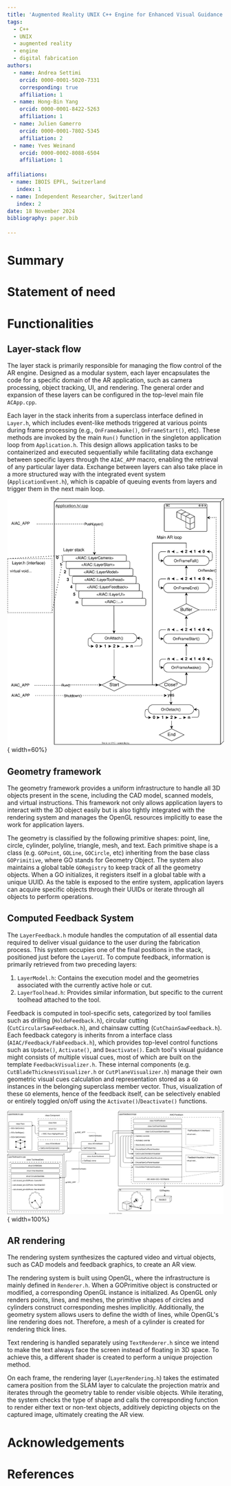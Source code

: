```yaml
---
title: 'Augmented Reality UNIX C++ Engine for Enhanced Visual Guidance in Woodworking'  # TODO: improve title
tags:
  - C++
  - UNIX
  - augmented reality
  - engine
  - digital fabrication
authors:
  - name: Andrea Settimi
    orcid: 0000-0001-5020-7331
    corresponding: true
    affiliation: 1
  - name: Hong-Bin Yang
    orcid: 0000-0001-8422-5263
    affiliation: 1
  - name: Julien Gamerro
    orcid: 0000-0001-7802-5345
    affiliation: 2
  - name: Yves Weinand
    orcid: 0000-0002-8088-6504
    affiliation: 1

affiliations:
 - name: IBOIS EPFL, Switzerland
   index: 1
 - name: Independent Researcher, Switzerland
   index: 2
date: 18 November 2024
bibliography: paper.bib

---
```


<!--
# Structure of the paper

- (0) Summary (MAX 50 words) - ANDREA
- (1) Statement of need (MAX 125 words) - ANDREA
- (2) Functionalities (MAX 100 words) - ANDREA
- (1.1) Layer-stack flow (MAX 150 words) - ANDREA
- (1.2) Geometry framework (MAX 200 words) - HONG-BIN
- (1.3) AR rendering (MAX 150 words) - HONG-BIN
- (1.4) Computed Feedback System (MAX 150 words) - ANDREA
- (2) Acknowledgements - ANDREA
- (3) References - ANDREA
-->

# Summary

<!-- this is a sort of abstract. (MAX 50 words) -->
<!-- ![Test image captation.](01_fig_placeholder.png){ width=20% } -->


# Statement of need

<!--
aka "state-of-the-art". This is a context introduction and brief state-of-the-art. (MAX 125 words)
-->

# Functionalities

<!--
brief introduction to the general functioning and the following sections. (MAX 75 words)
It might include details that are no more mentioned in the following sections like:
- the hardware used (x64, monocular camera, etc.)
- ...
-->

## Layer-stack flow  <!-- 167/150 words -->

The layer stack is primarily responsible for managing the flow control of the AR engine. Designed as a modular system, each layer encapsulates the code for a specific domain of the AR application, such as camera processing, object tracking, UI, and rendering. The general order and expansion of these layers can be configured in the top-level main file `ACApp.cpp`.

Each layer in the stack inherits from a superclass interface defined in `Layer.h`, which includes event-like methods triggered at various points during frame processing (e.g., `OnFrameAwake()`, `OnFrameStart()`, etc). These methods are invoked by the main `Run()` function in the singleton application loop from `Application.h`. This design allows application tasks to be containerized and executed sequentially while facilitating data exchange between specific layers through the `AIAC_APP` macro, enabling the retrieval of any particular layer data. Exchange between layers can also take place in a more structured way with the integrated event system (`ApplicationEvent.h`), which is capable of queuing events from layers and trigger them in the next main loop.

![Illustration of the layer-stack design and the main loop for the AR engine.](fig_layer-stack.svg){ width=60%}


## Geometry framework
The geometry framework provides a uniform infrastructure to handle all 3D objects present in the scene, including the CAD model, scanned models, and virtual instructions. This framework not only allows application layers to interact with the 3D object easily but is also tightly integrated with the rendering system and manages the OpenGL resources implicitly to ease the work for application layers.

The geometry is classified by the following primitive shapes: point, line, circle, cylinder, polyline, triangle, mesh, and text. Each primitive shape is a class (e.g. `GOPoint`, `GOLine`, `GOCircle`, etc) inheriting from the base class `GOPrimitive`, where GO stands for Geometry Object. The system also maintains a global table `GORegistry` to keep track of all the geometry objects. When a GO initializes, it registers itself in a global table with a unique UUID. As the table is exposed to the entire system, application layers can acquire specific objects through their UUIDs or iterate through all objects to perform operations.


## Computed Feedback System  <!-- 193/150 words -->

The `LayerFeedback.h` module handles the computation of all essential data required to deliver visual guidance to the user during the fabrication process. This system occupies one of the final positions in the stack, positioned just before the `LayerUI`. To compute feedback, information is primarily retrieved from two preceding layers: 

1. `LayerModel.h`: Contains the execution model and the geometries associated with the currently active hole or cut.
2. `LayerToolhead.h`: Provides similar information, but specific to the current toolhead attached to the tool.

Feedback is computed in tool-specific sets, categorized by tool families such as drilling (`HoldeFeedback.h`), circular cutting (`CutCircularSawFeedback.h`), and chainsaw cutting (`CutChainSawFeedback.h`). Each feedback category is inherits fnrom a interface class (`AIAC/Feedback/FabFeedback.h`), which provides top-level control functions such as `Update()`, `Activate()`, and `Deactivate()`. Each tool's visual guidance might consists of multiple visual cues, most of which are built on the template `FeedbackVisualizer.h`. These internal components (e.g. `CutBladeThicknessVisualizer.h` or `CutPlaneVisualizer.h`) manage their own geometric visual cues calculation and representation stored as a `GO` instances in the belonging superclass member vector. Thus, visualization of these `GO` elements, hence of the feedback itself, can be selectively enabled or entirely toggled on/off using the `Activate()`/`Deactivate()` functions.

![Illustration of the layer-stack design and the main loop for the AR engine.](fig_feedback-sys.svg){ width=100%}


## AR rendering
The rendering system synthesizes the captured video and virtual objects, such as CAD models and feedback graphics, to create an AR view.

The rendering system is built using OpenGL, where the infrastructure is mainly defined in `Renderer.h`. When a GOPrimitive object is constructed or modified, a corresponding OpenGL instance is initialized. As OpenGL only renders points, lines, and meshes, the primitive shapes of circles and cylinders construct corresponding meshes implicitly. Additionally, the geometry system allows users to define the width of lines, while OpenGL's line rendering does not. Therefore, a mesh of a cylinder is created for rendering thick lines.

Text rendering is handled separately using `TextRenderer.h` since we intend to make the text always face the screen instead of floating in 3D space. To achieve this, a different shader is created to perform a unique projection method.

On each frame, the rendering layer (`LayerRendering.h`) takes the estimated camera position from the SLAM layer to calculate the projection matrix and iterates through the geometry table to render visible objects. While iterating, the system checks the type of shape and calls the corresponding function to render either text or non-text objects, additively depicting objects on the captured image, ultimately creating the AR view.

# Acknowledgements

<!-- list of contributors -->

# References

<!--
Citations to entries in paper.bib should be in
[rMarkdown](http://rmarkdown.rstudio.com/authoring_bibliographies_and_citations.html)
format.

If you want to cite a software repository URL (e.g. something on GitHub without a preferred
citation) then you can do it with the example BibTeX entry below for @fidgit.

For a quick reference, the following citation commands can be used:
- `@author:2001`  ->  "Author et al. (2001)"
- `[@author:2001]` -> "(Author et al., 2001)"
- `[@author1:2001; @author2:2001]` -> "(Author1 et al., 2001; Author2 et al., 2002)"
-->


